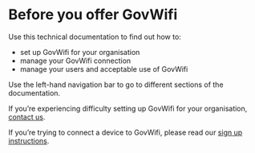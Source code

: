 # Before you offer GovWifi

Use this technical documentation to find out how to:

- set up GovWifi for your organisation
- manage your GovWifi connection
- manage your users and acceptable use of GovWifi

Use the left-hand navigation bar to go to different sections of the documentation.

If you’re experiencing difficulty setting up GovWifi for your organisation, [contact us](https://admin.wifi.service.gov.uk/help).

If you’re trying to connect a device to GovWifi, please read our [sign up instructions](https://www.wifi.service.gov.uk/about-govwifi/connect-to-govwifi/).
